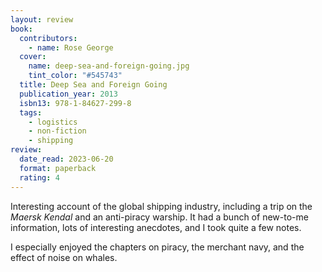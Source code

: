 ```yaml
---
layout: review
book:
  contributors:
    - name: Rose George
  cover:
    name: deep-sea-and-foreign-going.jpg
    tint_color: "#545743"
  title: Deep Sea and Foreign Going
  publication_year: 2013
  isbn13: 978-1-84627-299-8
  tags:
    - logistics
    - non-fiction
    - shipping
review:
  date_read: 2023-06-20
  format: paperback
  rating: 4
---
```


Interesting account of the global shipping industry, including a trip on the *Maersk Kendal* and an anti-piracy warship.
It had a bunch of new-to-me information, lots of interesting anecdotes, and I took quite a few notes.

I especially enjoyed the chapters on piracy, the merchant navy, and the effect of noise on whales.

